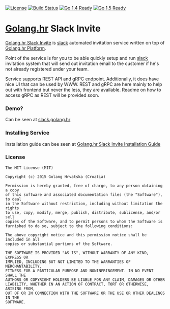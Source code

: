 [![License](http://img.shields.io/badge/license-MIT-blue.svg?style=flat)](https://github.com/golanghr/slack-invite/tree/master/LICENSE)
[![Build Status](https://travis-ci.org/golanghr/slack-invite.svg)](https://travis-ci.org/golanghr/slack-invite)
[![Go 1.4 Ready](https://img.shields.io/badge/Go%201.4-Ready-green.svg?style=flat)]()
[![Go 1.5 Ready](https://img.shields.io/badge/Go%201.5-Ready-green.svg?style=flat)]()

# [Golang.hr] Slack Invite

[Golang.hr Slack Invite] is [slack] automated invitation service written on top of [Golang.hr Platform].

Point of the service is for you to be able quickly setup and run [slack] invitation system
that will send out invitation email to the customer if he's not already registered under
your team.

Service supports REST API and gRPC endpoint. Additionally, it does have nice UI that can be used by WWW. REST and gRPC are here mainly to help out with frontend but never the less, they are available. Readme on how to access gRPC as REST will be provided soon.

### Demo?

Can be seen at [slack.golang.hr]

### Installing Service

Installation guide can bee seen at [Golang.hr Slack Invite Installation Guide]

### License

```
The MIT License (MIT)

Copyright (c) 2015 Golang Hrvatska (Croatia)

Permission is hereby granted, free of charge, to any person obtaining a copy
of this software and associated documentation files (the "Software"), to deal
in the Software without restriction, including without limitation the rights
to use, copy, modify, merge, publish, distribute, sublicense, and/or sell
copies of the Software, and to permit persons to whom the Software is
furnished to do so, subject to the following conditions:

The above copyright notice and this permission notice shall be included in all
copies or substantial portions of the Software.

THE SOFTWARE IS PROVIDED "AS IS", WITHOUT WARRANTY OF ANY KIND, EXPRESS OR
IMPLIED, INCLUDING BUT NOT LIMITED TO THE WARRANTIES OF MERCHANTABILITY,
FITNESS FOR A PARTICULAR PURPOSE AND NONINFRINGEMENT. IN NO EVENT SHALL THE
AUTHORS OR COPYRIGHT HOLDERS BE LIABLE FOR ANY CLAIM, DAMAGES OR OTHER
LIABILITY, WHETHER IN AN ACTION OF CONTRACT, TORT OR OTHERWISE, ARISING FROM,
OUT OF OR IN CONNECTION WITH THE SOFTWARE OR THE USE OR OTHER DEALINGS IN THE
SOFTWARE.
```

[Golang.hr]: <https://github.com/golanghr>
[Golang.hr Slack Invite]: <https://github.com/golanghr/slack-invite>
[Golang.hr Slack Invite Installation Guide]: <https://github.com/golanghr/slack-invite/blob/master/INSTALL.md>
[Golang.hr Platform]: <https://github.com/golanghr/platform>
[filing an issue]: <https://github.com/golanghr/slack-invite/issues/new>

[Golang.hr Slack]: <http://slack.golang.hr>
[Golang.hr Facebook]: <https://www.facebook.com/groups/golanghr/>

[slack]: <https://slack.com/>
[slack.golang.hr]: <http://slack.golang.hr>
